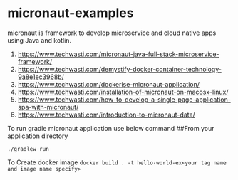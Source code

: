 # micronaut-examples
micronaut is framework to develop microservice and cloud native apps using Java and kotlin.

1. https://www.techwasti.com/micronaut-java-full-stack-microservice-framework/
2. https://www.techwasti.com/demystify-docker-container-technology-9a8e1ec3968b/
3. https://www.techwasti.com/dockerise-micronaut-application/
4. https://www.techwasti.com/installation-of-micronaut-on-macosx-linux/
5. https://www.techwasti.com/how-to-develop-a-single-page-application-spa-with-micronaut/
6. https://www.techwasti.com/introduction-to-micronaut-data/

To run gradle micronaut application use below command 
 ##From your application directory 
 
 `./gradlew run`
 
 To Create docker image 
 `docker build . -t hello-world-ex<your tag name and image name specify>`


